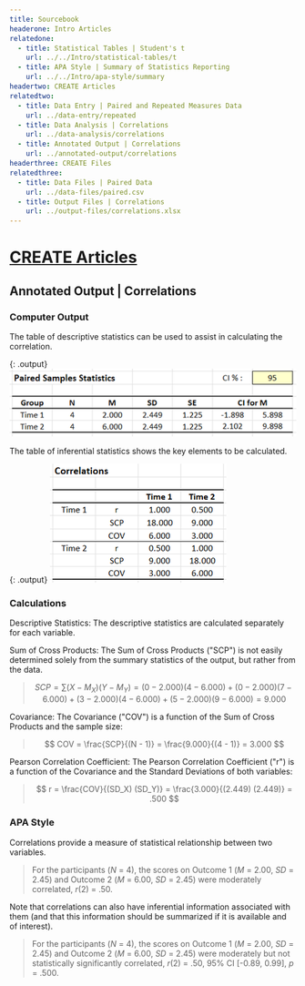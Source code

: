 ```yaml
---
title: Sourcebook
headerone: Intro Articles
relatedone:
  - title: Statistical Tables | Student's t
    url: ../../Intro/statistical-tables/t
  - title: APA Style | Summary of Statistics Reporting
    url: ../../Intro/apa-style/summary
headertwo: CREATE Articles
relatedtwo:
  - title: Data Entry | Paired and Repeated Measures Data
    url: ../data-entry/repeated
  - title: Data Analysis | Correlations
    url: ../data-analysis/correlations
  - title: Annotated Output | Correlations
    url: ../annotated-output/correlations
headerthree: CREATE Files
relatedthree:
  - title: Data Files | Paired Data
    url: ../data-files/paired.csv
  - title: Output Files | Correlations
    url: ../output-files/correlations.xlsx
---
```


# [CREATE Articles](../index.md)

## Annotated Output | Correlations

### Computer Output

The table of descriptive statistics can be used to assist in calculating the correlation.

{: .output}
![Screenshot of descriptive table](correlations2.png)

The table of inferential statistics shows the key elements to be calculated.

{: .output}
![Screenshot of inferential table](correlations3.png)

### Calculations

Descriptive Statistics: The descriptive statistics are calculated separately for each variable.

Sum of Cross Products: The Sum of Cross Products ("SCP") is not easily determined solely from the summary statistics of the output, but rather from the data.

> $$ SCP = \sum ( X - M_X ) ( Y - M_Y ) = ( 0 - 2.000 ) ( 4 - 6.000 ) + ( 0 - 2.000 )( 7 - 6.000 ) + ( 3 - 2.000 )( 4 - 6.000 ) + (5 - 2.000)(9 - 6.000) = 9.000 $$

Covariance: The Covariance ("COV") is a function of the Sum of Cross Products and the sample size:

> $$ COV = \frac{SCP}{(N - 1)} = \frac{9.000}{(4 - 1)} = 3.000 $$

Pearson Correlation Coefficient: The Pearson Correlation Coefficient ("r") is a function of the Covariance and the Standard Deviations of both variables:

> $$ r = \frac{COV}{(SD_X) (SD_Y)} = \frac{3.000}{(2.449) (2.449)} = .500 $$

### APA Style

Correlations provide a measure of statistical relationship between two variables. 

> For the participants (*N* = 4), the scores on Outcome 1 (*M* = 2.00, *SD* = 2.45) and Outcome 2 (*M* = 6.00, *SD* = 2.45) were moderately correlated, *r*(2) = .50.

Note that correlations can also have inferential information associated with them (and that this information should be summarized if it is available and of interest).

> For the participants (*N* = 4), the scores on Outcome 1 (*M* = 2.00, *SD* = 2.45) and Outcome 2 (*M* = 6.00, *SD* = 2.45) were moderately but not statistically significantly correlated, *r*(2) = .50, 95% CI [-0.89, 0.99], *p* = .500.
